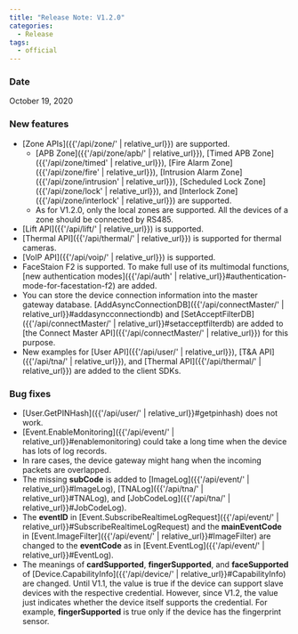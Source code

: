 ```yaml
---
title: "Release Note: V1.2.0"
categories:
  - Release
tags:
  - official
---
```


### Date
October 19, 2020

### New features

* [Zone APIs]({{'/api/zone/' | relative_url}}) are supported.
  * [APB Zone]({{'/api/zone/apb/' | relative_url}}), [Timed APB Zone]({{'/api/zone/timed' | relative_url}}), [Fire Alarm Zone]({{'/api/zone/fire' | relative_url}}), [Intrusion Alarm Zone]({{'/api/zone/intrusion' | relative_url}}), [Scheduled Lock Zone]({{'/api/zone/lock' | relative_url}}), and [Interlock Zone]({{'/api/zone/interlock' | relative_url}}) are supported.
  * As for V1.2.0, only the local zones are supported. All the devices of a zone should be connected by RS485.
* [Lift API]({{'/api/lift/' | relative_url}}) is supported.
* [Thermal API]({{'/api/thermal/' | relative_url}}) is supported for thermal cameras. 
* [VoIP API]({{'/api/voip/' | relative_url}}) is supported. 
* FaceStaion F2 is supported. To make full use of its multimodal functions, [new authentication modes]({{'/api/auth' | relative_url}}#authentication-mode-for-facestation-f2) are added. 
* You can store the device connection information into the master gateway database. [AddAsyncConnectionDB]({{'/api/connectMaster/' | relative_url}}#addasyncconnectiondb) and [SetAcceptFilterDB]({{'/api/connectMaster/' | relative_url}}#setacceptfilterdb) are added to [the Connect Master API]({{'/api/connectMaster/' | relative_url}}) for this purpose. 
* New examples for [User API]({{'/api/user/' | relative_url}}), [T&A API]({{'/api/tna/' | relative_url}}), and [Thermal API]({{'/api/thermal/' | relative_url}}) are added to the client SDKs.

### Bug fixes

* [User.GetPINHash]({{'/api/user/' | relative_url}}#getpinhash) does not work.
* [Event.EnableMonitoring]({{'/api/event/' | relative_url}}#enablemonitoring) could take a long time when the device has lots of log records. 
* In rare cases, the device gateway might hang when the incoming packets are overlapped. 
* The missing __subCode__ is added to [ImageLog]({{'/api/event/' | relative_url}}#ImageLog), [TNALog]({{'/api/tna/' | relative_url}}#TNALog), and [JobCodeLog]({{'/api/tna/' | relative_url}}#JobCodeLog).
* The __eventID__ in [Event.SubscribeRealtimeLogRequest]({{'/api/event/' | relative_url}}#SubscribeRealtimeLogRequest) and the __mainEventCode__ in [Event.ImageFilter]({{'/api/event/' | relative_url}}#ImageFilter) are changed to the __eventCode__ as in [Event.EventLog]({{'/api/event/' | relative_url}}#EventLog).
* The meanings of __cardSupported__, __fingerSupported__, and __faceSupported__ of [Device.CapabilityInfo]({{'/api/device/' | relative_url}}#CapabilityInfo) are changed. Until V1.1, the value is true if the device can support slave devices with the respective credential. However, since V1.2, the value just indicates whether the device itself supports the credential. For example, __fingerSupported__ is true only if the device has the fingerprint sensor. 


